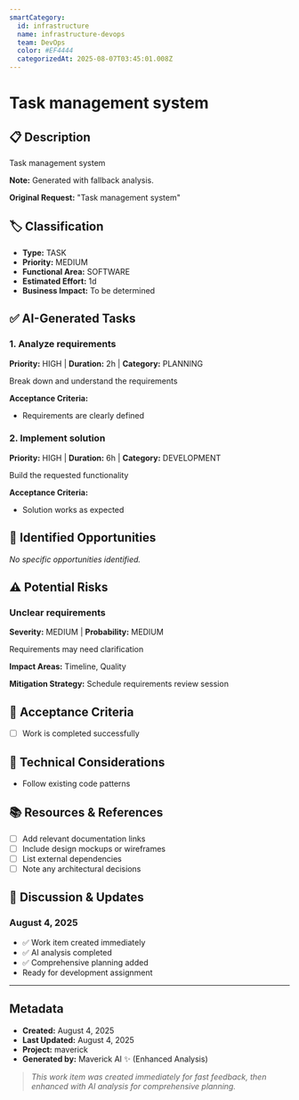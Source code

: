 ```yaml
---
smartCategory:
  id: infrastructure
  name: infrastructure-devops
  team: DevOps
  color: #EF4444
  categorizedAt: 2025-08-07T03:45:01.008Z
---
```




# Task management system

## 📋 Description
Task management system

**Note:** Generated with fallback analysis.

**Original Request:** "Task management system"

## 🏷️ Classification
- **Type:** TASK
- **Priority:** MEDIUM
- **Functional Area:** SOFTWARE
- **Estimated Effort:** 1d
- **Business Impact:** To be determined



## ✅ AI-Generated Tasks

### 1. Analyze requirements
**Priority:** HIGH | **Duration:** 2h | **Category:** PLANNING

Break down and understand the requirements

**Acceptance Criteria:**
- Requirements are clearly defined



### 2. Implement solution
**Priority:** HIGH | **Duration:** 6h | **Category:** DEVELOPMENT

Build the requested functionality

**Acceptance Criteria:**
- Solution works as expected




## 🚀 Identified Opportunities

_No specific opportunities identified._

## ⚠️ Potential Risks

### Unclear requirements
**Severity:** MEDIUM | **Probability:** MEDIUM

Requirements may need clarification

**Impact Areas:** Timeline, Quality

**Mitigation Strategy:** Schedule requirements review session


## 🎯 Acceptance Criteria

- [ ] Work is completed successfully

## 🔧 Technical Considerations

- Follow existing code patterns

## 📚 Resources & References
- [ ] Add relevant documentation links
- [ ] Include design mockups or wireframes  
- [ ] List external dependencies
- [ ] Note any architectural decisions

## 💬 Discussion & Updates

### August 4, 2025
- ✅ Work item created immediately
- ✅ AI analysis completed
- ✅ Comprehensive planning added
- Ready for development assignment

---

## Metadata
- **Created:** August 4, 2025
- **Last Updated:** August 4, 2025
- **Project:** maverick
- **Generated by:** Maverick AI ✨ (Enhanced Analysis)

> _This work item was created immediately for fast feedback, then enhanced with AI analysis for comprehensive planning._
